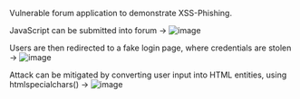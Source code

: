 
Vulnerable forum application to demonstrate XSS-Phishing. 

JavaScript can be submitted into forum ->
![image](https://user-images.githubusercontent.com/85758021/208474103-22db3a5b-5c16-49be-adf4-c6d7133d16e0.png)



Users are then redirected to a fake login page, where credentials are stolen ->
![image](https://user-images.githubusercontent.com/85758021/208474318-9fd97509-ce7e-4874-b743-a7d6e161a4f5.png)



Attack can be mitigated by converting user input into HTML entities, using htmlspecialchars() ->
![image](https://user-images.githubusercontent.com/85758021/208474553-763b96c5-fe66-43ac-a35a-6cba20eac2e2.png)

